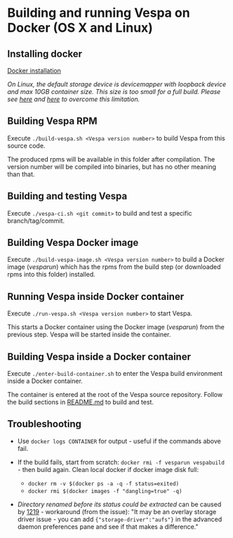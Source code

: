 <!-- Copyright 2017 Yahoo Holdings. Licensed under the terms of the Apache 2.0 license. See LICENSE in the project root. -->

# Building and running Vespa on Docker (OS X and Linux)

## Installing docker
[Docker installation](https://docs.docker.com/engine/installation/)

*On Linux, the default storage device is devicemapper with loopback device and max 10GB container size. This size is too small for a full build. Please see [here](http://www.projectatomic.io/blog/2016/03/daemon_option_basedevicesize/) and [here](http://www.projectatomic.io/blog/2015/06/notes-on-fedora-centos-and-docker-storage-drivers/) to overcome this limitation.*


## Building Vespa RPM
Execute ```./build-vespa.sh <Vespa version number>``` to build Vespa from this source code.

The produced rpms will be available in this folder after compilation.
The version number will be compiled into binaries, but has no other meaning than that.


## Building and testing Vespa
Execute ```./vespa-ci.sh <git commit>``` to build and test a specific branch/tag/commit.


## Building Vespa Docker image
Execute ```./build-vespa-image.sh <Vespa version number>``` to build a Docker image (*vesparun*) which has the rpms
from the build step (or downloaded rpms into this folder) installed.


## Running Vespa inside Docker container
Execute ```./run-vespa.sh <Vespa version number>``` to start Vespa.

This starts a Docker container using the Docker image (*vesparun*) from the previous step.
Vespa will be started inside the container.


## Building Vespa inside a Docker container
Execute ```./enter-build-container.sh``` to enter the Vespa build environment inside a Docker container.

The container is entered at the root of the Vespa source repository. Follow the build sections in [README.md](https://github.com/vespa-engine/vespa/blob/master/README.md) to build and test.


## Troubleshooting
- Use ```docker logs CONTAINER``` for output - useful if the commands above fail.

- If the build fails, start from scratch: ```docker rmi -f vesparun vespabuild``` - then build again. Clean local docker if docker image disk full:
    - ```docker rm -v $(docker ps -a -q -f status=exited)```
    - ```docker rmi $(docker images -f "dangling=true" -q)```

- _Directory renamed before its status could be extracted_ can be caused by [1219](https://github.com/docker/for-mac/issues/1219) - workaround (from the issue): "It may be an overlay storage driver issue - you can add ```{"storage-driver":"aufs"}``` in the advanced daemon preferences pane and see if that makes a difference."
